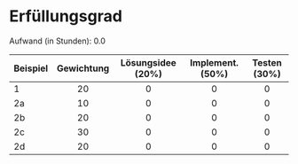 # Erfüllungsgrad

Aufwand (in Stunden): 0.0

| Beispiel  | Gewichtung  | Lösungsidee (20%) | Implement. (50%) | Testen (30%)    |
| --------- | :---------: | :---------------: | :--------------: | :-------------: |
| 1         | 20          | 0                 | 0                | 0               |
| 2a        | 10          | 0                 | 0                | 0               |
| 2b        | 20          | 0                 | 0                | 0               |
| 2c        | 30          | 0                 | 0                | 0               |
| 2d        | 20          | 0                 | 0                | 0               |

